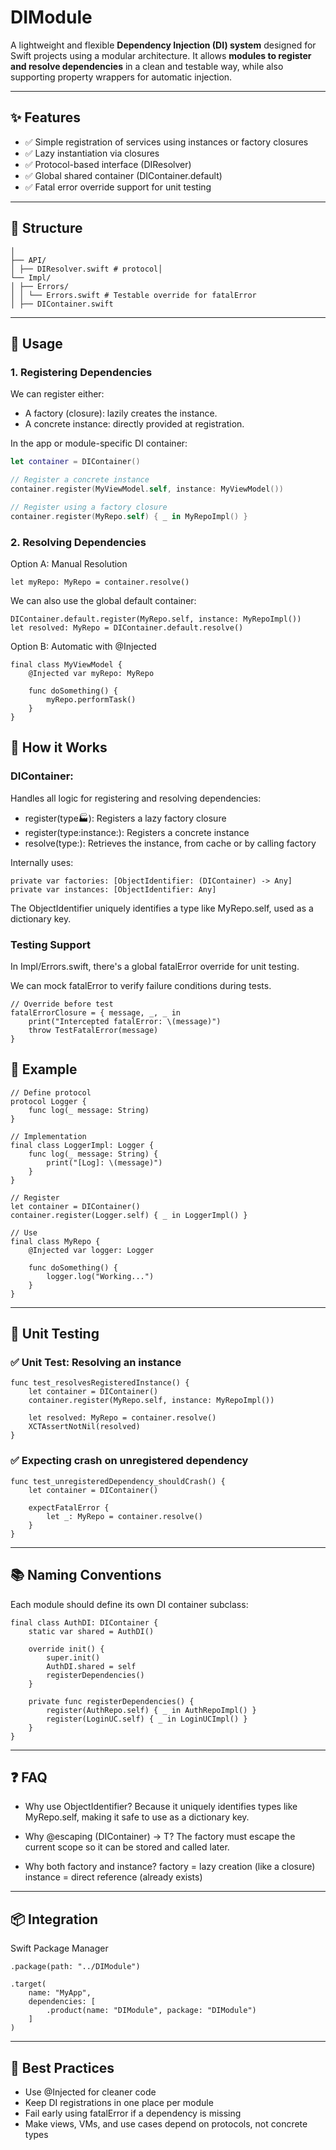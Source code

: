 # DIModule

A lightweight and flexible **Dependency Injection (DI) system** designed for Swift projects using a modular architecture. It allows **modules to register and resolve dependencies** in a clean and testable way, while also supporting property wrappers for automatic injection.

---

## ✨ Features

- ✅ Simple registration of services using instances or factory closures
- ✅ Lazy instantiation via closures
- ✅ Protocol-based interface (DIResolver)
- ✅ Global shared container (DIContainer.default)
- ✅ Fatal error override support for unit testing

---

## 📁 Structure
```DIModule/
│
├── API/
│ ├── DIResolver.swift # protocol│
└── Impl/
│ ├── Errors/
│ │ └── Errors.swift # Testable override for fatalError
│ ├── DIContainer.swift

```
                                                                                
---

## 🚀 Usage

### 1. Registering Dependencies

We can register either:
- A factory (closure): lazily creates the instance.
- A concrete instance: directly provided at registration.

In the app or module-specific DI container:

```swift
let container = DIContainer()

// Register a concrete instance
container.register(MyViewModel.self, instance: MyViewModel())

// Register using a factory closure
container.register(MyRepo.self) { _ in MyRepoImpl() }
```

### 2. Resolving Dependencies
Option A: Manual Resolution
```
let myRepo: MyRepo = container.resolve()
```
We can also use the global default container:
```
DIContainer.default.register(MyRepo.self, instance: MyRepoImpl())
let resolved: MyRepo = DIContainer.default.resolve()
```

Option B: Automatic with @Injected
```
final class MyViewModel {
    @Injected var myRepo: MyRepo
    
    func doSomething() {
        myRepo.performTask()
    }
}
```

## 🧠 How it Works
### DIContainer:
Handles all logic for registering and resolving dependencies:
- register(type:factory:): Registers a lazy factory closure
- register(type:instance:): Registers a concrete instance
- resolve(type:): Retrieves the instance, from cache or by calling factory

Internally uses:
```
private var factories: [ObjectIdentifier: (DIContainer) -> Any]
private var instances: [ObjectIdentifier: Any]
```
                        
The ObjectIdentifier uniquely identifies a type like MyRepo.self, used as a dictionary key.

### Testing Support
In Impl/Errors.swift, there's a global fatalError override for unit testing.

We can mock fatalError to verify failure conditions during tests.

```
// Override before test
fatalErrorClosure = { message, _, _ in
    print("Intercepted fatalError: \(message)")
    throw TestFatalError(message)
}
```

## 📌 Example
```
// Define protocol
protocol Logger {
    func log(_ message: String)
}

// Implementation
final class LoggerImpl: Logger {
    func log(_ message: String) {
        print("[Log]: \(message)")
    }
}

// Register
let container = DIContainer()
container.register(Logger.self) { _ in LoggerImpl() }

// Use
final class MyRepo {
    @Injected var logger: Logger
    
    func doSomething() {
        logger.log("Working...")
    }
}
```

---

## 🧪 Unit Testing
### ✅ Unit Test: Resolving an instance
```
func test_resolvesRegisteredInstance() {
    let container = DIContainer()
    container.register(MyRepo.self, instance: MyRepoImpl())

    let resolved: MyRepo = container.resolve()
    XCTAssertNotNil(resolved)
}
```

### ✅ Expecting crash on unregistered dependency

```
func test_unregisteredDependency_shouldCrash() {
    let container = DIContainer()

    expectFatalError {
        let _: MyRepo = container.resolve()
    }
}
```

---

## 📚 Naming Conventions
Each module should define its own DI container subclass:

```
final class AuthDI: DIContainer {
    static var shared = AuthDI()

    override init() {
        super.init()
        AuthDI.shared = self
        registerDependencies()
    }

    private func registerDependencies() {
        register(AuthRepo.self) { _ in AuthRepoImpl() }
        register(LoginUC.self) { _ in LoginUCImpl() }
    }
}
```

---

## ❓ FAQ
- Why use ObjectIdentifier?
Because it uniquely identifies types like MyRepo.self, making it safe to use as a dictionary key.

- Why @escaping (DIContainer) -> T?
The factory must escape the current scope so it can be stored and called later.

- Why both factory and instance?
factory = lazy creation (like a closure)
instance = direct reference (already exists)

---

## 📦 Integration
Swift Package Manager
```
.package(path: "../DIModule")

.target(
    name: "MyApp",
    dependencies: [
        .product(name: "DIModule", package: "DIModule")
    ]
)
```

---

## 🧼 Best Practices
- Use @Injected for cleaner code
- Keep DI registrations in one place per module
- Fail early using fatalError if a dependency is missing
- Make views, VMs, and use cases depend on protocols, not concrete types
